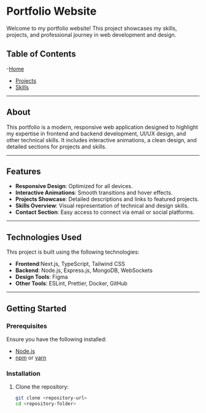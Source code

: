 # Portfolio Website

Welcome to my portfolio website! This project showcases my skills, projects, and professional journey in web development and design.

## Table of Contents

-[Home](#home)
- [Projects](#projects)
- [Skills](#skills)

---

## About

This portfolio is a modern, responsive web application designed to highlight my expertise in frontend and backend development, UI/UX design, and other technical skills. It includes interactive animations, a clean design, and detailed sections for projects and skills.

---

## Features

- **Responsive Design**: Optimized for all devices.
- **Interactive Animations**: Smooth transitions and hover effects.
- **Projects Showcase**: Detailed descriptions and links to featured projects.
- **Skills Overview**: Visual representation of technical and design skills.
- **Contact Section**: Easy access to connect via email or social platforms.

---

## Technologies Used

This project is built using the following technologies:

- **Frontend**:Next.js, TypeScript, Tailwind CSS
- **Backend**: Node.js, Express.js, MongoDB, WebSockets
- **Design Tools**: Figma
- **Other Tools**: ESLint, Prettier, Docker, GitHub

---

## Getting Started

### Prerequisites

Ensure you have the following installed:

- [Node.js](https://nodejs.org/)
- [npm](https://www.npmjs.com/) or [yarn](https://yarnpkg.com/)

### Installation

1. Clone the repository:
   ```bash
   git clone <repository-url>
   cd <repository-folder>
